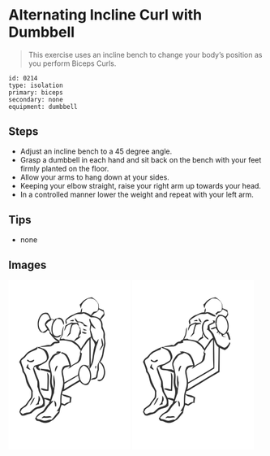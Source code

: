 # Alternating Incline Curl with Dumbbell
> This exercise uses an incline bench to change your body’s position as you perform Biceps Curls.

``` 
id: 0214 
type: isolation 
primary: biceps 
secondary: none 
equipment: dumbbell 
``` 

## Steps

 - Adjust an incline bench to a 45 degree angle.
 - Grasp a dumbbell in each hand and sit back on the bench with your feet firmly planted on the floor.
 - Allow your arms to hang down at your sides.
 - Keeping your elbow straight, raise your right arm up towards your head.
 - In a controlled manner lower the weight and repeat with your left arm.

## Tips

 - none

## Images

<svg width="240" height="250pt" viewBox="0 0 180 250" xmlns="http://www.w3.org/2000/svg">
  <g fill="#FFF">
    <path d="M0 0h180v250H0V0m112.52 29.42c-2.89 1.82-4.6 4.89-7.21 7.03.51 1.92 1.18 3.8 1.9 5.65.22-6.6 5.07-11.73 10.66-14.59 4.39-1.11 9.13.1 11.97 3.73 3.94 3.08 3.51 8.59 2.53 12.95-.83 2.74-4.04 2.03-6.17 2.75-1.86 1.21-2.94 3.21-4.12 5.02-4.15-2.62-8.72-5.64-13.87-4.11.65-2.05.81-4.19.66-6.32-1.39 1.76-1.92 3.92-2.12 6.12-3.94-.41-7.38 1.63-10.72 3.4-4.07 1-7.51 3.63-10.46 6.5-2.23 1.85-1 4.92-.85 7.35.28-.04.83-.13 1.1-.17.94-1.62-.11-3.45-.19-5.14 3.74-3.53 8.34-5.88 12.88-8.19 4-2.1 8.79-.31 12.86-2.32 3.68 1.67 7.32 3.49 10.54 5.96 2.06.06 4.12.06 6.18.27 3.88.61 6.87 3.71 8.5 7.13.85 2.85.68 5.86.84 8.8 1.53 2.06 2.7 4.4 3.15 6.94.18 2.96-.69 5.99.31 8.88 2.12 6.62-1.28 13.2-1.89 19.8-.18 4.77-2.72 8.89-4.34 13.24l-.74-1.83c.09.61.26 1.83.34 2.44-2.66 3.27-2.9 7.34-2.44 11.35-1.4 3.73-1.37 7.84-2.7 11.54-2.5 1.08-5.85.91-7.22 3.72 3.43-.39 8.31-.4 9.71-4.31.49-3.42.78-6.86 1.99-10.12.45-3.81-.6-7.72.73-11.47 7.1 5.07 8.92 15.93 4.49 23.28-1.5 2.85-5 2.47-7.69 2.86 1.18 1.03 2.54 2.49 4.28 1.77 5.8-1.8 7.87-8.89 7.61-14.36-.76-5.18-2.09-11.45-7.19-14.08 5.54-6.31 4.71-15.23 6.96-22.84 1.85-5.23-.76-10.55-.16-15.86.77-5-2.4-9.41-3.55-14.13.6-3.54-.48-6.98-2.62-9.81 2.38-1.9 4.44-4.2 5.72-6.99-.51-2.14-.83-4.32-1.15-6.49-2.35-1.17-4.76-2.21-7.28-2.98-.1-2.55.17-5.27-1.12-7.6-2.16-3.76-5.67-6.51-9.35-8.69-3.76.72-7.64 1.56-10.76 3.92m-63.25 20.8c-5.61 5.21-7.25 13.64-5.29 20.87 1.02 3.19 3.35 6.37 6.97 6.61 3.11.95 5.37-1.84 7.11-3.91.89.68 1.76 1.38 2.66 2.04 0 .67-.01 2-.02 2.67 3.9 4.6 7.4 9.73 12.85 12.68-2.21.18-4.67-.54-6.72.57-1.94 1.21-3.47 2.93-5.12 4.47-2.86-.88-5.66.23-8.46.7-2.66.48-5.36.79-7.95 1.61 5.4.55 10.79-.2 16.18-.46 2.96-.23 4.94-2.63 6.99-4.49 2.36-.02 4.73-.19 7.02-.78-.04-.82-.11-2.45-.14-3.27 5.89-1.2 11.84 0 17.51 1.64 2.38 1.2 4.48 2.89 6.73 4.32 3.27 2.02 4.5 5.89 7.25 8.43-.84 1.93-1.32 3.98-.81 6.08-1.63 3.71-1.18 8.61-4.7 11.25-2.92 1.84-6 3.42-8.79 5.46-.88-5.46-2.47-10.9-5.57-15.54-1.73-2.61-4.81-3.55-7.54-4.71-.8.47-1.6.94-2.39 1.42 8.51 1.3 11.21 10.63 13.13 17.7-3.86.42-9.67.43-10.67 5.23-2.63 5.6.77 11.54 1.08 17.27 1.57 8.61-3.68 16.37-3.79 24.86-.45 4.39.48 8.96-.99 13.22-.78 2.93-3.12 5.05-4.4 7.75l3.4-.67c-4.23 3.88-6.96 9.03-11.09 12.98-3.72-.31-7.18 1.39-10.82 1.53-3.28-.67-6.32-2.27-9.72-2.43-.6-.69-1.2-1.39-1.8-2.08 2.05-1.71 3.86-3.7 5.95-5.37 1.71-.87 3.56-1.48 5.16-2.56 3.38-2.66 4.89-6.89 7.86-9.92 2.18-2.3 4.43-4.54 6.44-7-.95.19-2.86.58-3.81.77 1.44-4.12 2.57-8.36 4.39-12.34.06-6.45 2.54-12.86.97-19.28-.49-2.51-.39-5.16-1.53-7.5-1.01 6.62-.31 13.39.33 20.02-4.46-5.56-2.76-12.63-2.77-19.08-.56-5.03-1.86-9.96-3.11-14.87-1.14-4.99 3.2-8.6 5.66-12.36 2.5-4.23 8.44-3.64 10.92-7.88-2.65-.21-5.77-1.53-7.52 1.39.94.02 2.81.05 3.75.06-4.08.72-8.11 2.58-10.31 6.26-1.83 3.24-4.57 6.42-4.41 10.35-.13 3.33 1.21 6.43 2.26 9.51-4.41-2.48-9.66-1.55-14.45-2.5.25.81.77 2.41 1.02 3.22l.1-1.26c4.66.65 9.01 2.42 13.42 3.96 1.01 5.69-.92 11.4-.02 17.1.21 3.79 2.34 7.23 1.97 11.08.25 3.79-.95 7.4-2.09 10.95-2.68-1.87-5.98-1.68-9.08-2.04-1.95-4-4.99-7.52-5.77-12.02-1.68-5.37-.27-11.33-2.94-16.43-2.48-5.26-4.05-10.87-6.27-16.23.69-.45 2.06-1.34 2.74-1.79.51 3.35 3.12 5.89 6.69 5.65-.48-1.27-.98-2.53-1.48-3.79l-1.1 1.13c.1-.85.3-2.56.41-3.42 3.99-1.88 7.93-3.93 11.55-6.46 1.46-1.97 2.94-4.11 3.38-6.56-.18-3.15-1.38-6.18-2.84-8.95-2.87-3.84-8-4.3-11.94-6.53l-3.1 1.96 1.94-2.64c-4.22 3.38-9.48 5.06-14.01 7.94-3.66 2.28-5.49 6.5-9.12 8.81-2.37 1.53-3.74 4.03-4.72 6.59 2.57 4.46 4.32 9.5 4.95 14.63 4.9 5.01 3.98 12.46 7.04 18.36 1.41 3.56 4.28 6.31 5.66 9.87.31 2.97.17 6.01-.29 8.96-1.84 3.18-4.45 5.85-6.38 8.98-2.21 3.66-6.31 5.32-9.35 8.12-.45 1.56-.92 3.11-1.45 4.65.72 1.32 1.41 2.68 2.21 3.96 1.23 2.36 4.52 1.56 6.6.95 2.93-1.55 6.31-1.8 9.28-3.19 3.18-2.39 5.68-6.25 9.97-6.67 3.45-.58 6.85-1.79 9.42-4.25.17-3.28.29-6.57-.34-9.81 2.68.73 5.27 1.74 7.85 2.78-.53 1.31-1.06 2.62-1.6 3.93-3.05 2.73-5.03 6.33-7.3 9.68-1.34 2.12-3.81 2.93-5.82 4.22-3.14 2.01-5.44 5.07-7.01 8.41.8 1.06 1.62 2.11 2.44 3.16 4.36-.3 7.8 3.16 12.16 2.92 4.86.62 9-2.55 12.88-4.97 3.05-2.96 5.61-6.39 8.43-9.57.97-4.14 1.41-8.45 3.49-12.26 1.43.49 2.85.99 4.28 1.5 2.31-1.46 4.64-2.89 7.02-4.23.76-.09 1.51-.22 2.25-.38.3-2.54.46-5.11 1.01-7.62-3.97-3.26-9.24-3.64-14.05-4.83.29-1.33.56-2.66.82-3.98 4.19-1.22 7.61-4.06 11.35-6.19 4.78-2.8 9.37-5.94 14.3-8.47 2.69 3.72 7.42 6.84 12.06 4.52l-1.01 1.67c1.71-3.09 4.36-5.72 5.1-9.29 1.06-5.23.37-10.7-1.78-15.57 3.23-4.51 5.47-9.71 6.13-15.24.43-5.15 1.85-10.14 3.06-15.15.96-4.66 3.72-8.77 4.06-13.6-1.48 1.15-2.18 2.83-2.72 4.55-1.92-2.15-4.73-3.74-5.52-6.69-1.02-3.74-2.08-7.46-3.55-11.05.04-2.42.76-4.75 1.14-7.13 1.76 2.14 3.53 4.54 6.42 5.14-2.44-4.94-7.62-8.46-8.06-14.33l-1.76.1c.43 2.48 1.33 4.84 1.93 7.29-.02 2.99-1.26 5.93-.75 8.96.51 3.16 1.11 6.32 1.55 9.49-3.24 1.84-6.25 4.3-8.08 7.6-1.94 3.58-4.7 6.6-6.76 10.1-2.2-4.41-5.87-7.75-9.93-10.43 2.95-2.93 7.59-3.99 9.59-7.83l-2.61.93c.55-1.92 1.2-3.86 3.08-4.87-.19-2.79-.51-5.56-.98-8.32-.48-.4-1.43-1.2-1.91-1.59-.3-1.77-.67-3.51-1.11-5.24l-1.17.32c1.51-4.32 6.34-.07 8.72 1.3.1 3.65 3.8 2.99 6.42 2.6-1.38-.68-2.78-1.3-4.12-2.04-1.7-1-2.41-3.13-4.2-4.03-2.06-.65-4.24-.64-6.36-.96-1.21-1.81-2.74-3.36-4.16-5-.28 3.01 1.01 6.01 4.5 6.14-.79.36-1.58.71-2.37 1.05-2.37-.18-4.78.1-7.08-.63-3.1 1.09-5.95 2.75-8.86 4.26-1.1 2.64-2.04 5.4-1.88 8.31 1.21-2.11 1.82-4.48 2.93-6.63 2.09-2.32 5.36-2.94 8.11-4.19-1.84 4.32-2.88 8.87-3.68 13.47-1.31 2.1-2.84 4.06-3.92 6.3 2-1.53 3.78-3.31 5.54-5.11.35-4.42 1.23-8.83 3.29-12.79 1.94-.61 3.96-.92 5.91-1.53.85.96 1.71 1.9 2.59 2.83.39 1.83 1.37 3.42 2.45 4.92-.4 1.59-.76 3.2-1.05 4.81-1.08 2.21-1.93 4.53-1.87 7.02-2.97.86-4.76 3.42-6.04 6.05-4.29-1.81-8.95-2.25-13.53-2.71-.29-.26-.86-.76-1.14-1.01-1.79.17-3.58.25-5.37.26.97-1.91 1.96-3.81 3.06-5.65.2-4.53 1.35-8.95 1.7-13.47-2.4 4.73-2.67 10.03-3.49 15.16-1.54 1.87-2.35 4.15-3.01 6.45-3.14-1.83-6.11-3.94-9.26-5.75 3.71 2.12 10.49 1.92 11.82-3.06-2.77 1.01-5.48 3.71-8.56 1.98-4.69-2.64-4.34-8.85-3.91-13.48.38-4.73 3.31-8.62 6.58-11.82 2.03.5 4.44.28 6.12 1.72 1.85 2.1 2.45 4.94 3.69 7.39 2.28-5.03-3.86-13.24-9.3-9.88-1.27.38-2.53.77-3.8 1.16-.2.59-.61 1.76-.81 2.34l-.83-1.85c-.25 0-.75.01-1 .01-.8-.23-2.4-.68-3.2-.91-.64-3.33-2.43-6.19-4.58-8.75-3.05-.67-6.53-.55-8.91 1.73m41.43 9.93c1.87.47 3.8.99 5.73.53 1.03-3.46-4.06-.73-5.73-.53m19.34 11.89c.55.82 1.1 1.64 1.66 2.46 1.44 0 2.88.01 4.31-.11-1.72-1.35-3.87-1.88-5.97-2.35m-1.85 4.42c1.86 2.23 4.88 3.93 7.67 2.15-1.97-1.57-4.59-1.63-6.97-2.05l-.7-.1m30.38 19.51c-1.45 2.62-2.91 5.25-4.07 8.02.35-.26 1.05-.78 1.39-1.03 1.49-2.24 3.27-4.29 4.49-6.69-.21-3.66-1.25-7.23-2.36-10.7-1.62 3.44.29 6.93.55 10.4m-67.54 30.88c-2 2.49-2.73 5.51-2.1 8.66 1.72-2.78 2.66-5.93 3.99-8.89-.47.06-1.42.17-1.89.23m58 4.56c.37-1.61.68-3.22.92-4.85-2.63.78-1.48 3.04-.92 4.85m-71.78 5.09c.83 8.38.26 16.8.12 25.21-2.96-.65-5.86-1.6-8.87-2.04-.13.33-.38.99-.51 1.31 2.72 2.7 7.45 2.45 11.14 2.66.4-7.19.48-14.38.56-21.57.18-2.17-1.23-3.93-2.44-5.57m10.15 41.64c.78 2.68 1.41 5.39 1.47 8.2.42.08 1.27.23 1.69.31.49-3.26.27-6.93-3.16-8.51m-18.41 25.83c.81-.2 2.42-.58 3.23-.77 3.86.69 7.76-.27 11.62-.6-2.46-3.17-6.56-.52-9.86-1.36-2.26-.69-3.71 1.24-4.99 2.73z"/>
    <path d="M134.04 43.37c2.23 1.03 4.41 2.18 6.51 3.46.09.79.28 2.38.37 3.18-2.31 1.93-3.74 4.62-5.34 7.11-3.55-2.85-8.14-3.53-12.45-4.51 1.49-1.29 3.01-2.54 4.52-3.8 3.03-.55 4.8-3.05 6.39-5.44zM45.78 58.85c1.36-4.38 4.89-9.62 10.14-8.64 3.41.72 4.23 4.65 5.38 7.41-3.23.96-5.96 3.38-7.32 6.44-.82 3.25 2.13 5.78 3.43 8.48-2.1 1.89-4.51 3.39-7.18 4.35-5.62-4.09-6.61-11.82-4.45-18.04z"/>
    <path d="M63.97 58.01c.72.44 2.17 1.32 2.9 1.76-3.82 6.21-4.38 14.11-1.93 20.92-3.25-2.6-3.88-6.66-5.97-9.98-1.09-1.67-2.28-3.27-3.5-4.86 1.09-1.41 2.1-2.89 3.37-4.16 1.95-.92 4.14-1.54 5.13-3.68zM121.4 91.93c-.12-2.52.14-5.02.69-7.48 1.82 3.87 5.49 7.17 5.77 11.6-3.41 9.42-2.51 19.77-6.02 29.16-.33-11.09-.22-22.19-.44-33.28zM111.81 97.9c2.87-3.16 4.47-7.3 7.85-10.02.16 12.37.09 24.75.17 37.13-.06 2.06-.11 4.12-.17 6.18-.34-.56-1.03-1.7-1.38-2.27.18-.83.36-1.65.54-2.47-.31-.27-.95-.8-1.26-1.07l.71 2.88c-2.6-3.23-7.16-3.91-10.5-1.53-3.8 3.3-4.3 8.59-5.04 13.25-6.85 3.3-13.18 7.54-19.89 11.11.01-5.17-1.92-10.05-2.35-15.15-.48-2.54 1.41-4.5 2.8-6.37 2.34-.79 4.67-1.64 7-2.49l-.15 1.99c-.8.6-1.6 1.21-2.39 1.83 4.28-.88 6.87-4.85 10.89-6.33 3.66-1.49 7.34-3.99 8.62-7.92.46-2.7.95-5.4 1.4-8.1-.5-.5-1.48-1.48-1.97-1.98 1.51-2.99 2.89-6.12 5.12-8.67zM43.23 100.35c4.14.82 8.88 2.48 10.97 6.51 1.85 3.33 3.51 7.26 2.08 11.06-1.41 2.13-4.08 2.85-6.05 4.34-3.61 2.75-8.48 2.38-12.33 4.7-.63 1.74-2.15 3.47-1.35 5.4 1.62 5.77 3.7 11.41 6.07 16.92.37 2.79.07 5.64.14 8.45 1.71 2.52 1.25 5.8 2.83 8.37 2.43 4.85 6.2 9.64 5.56 15.38-.77 4.26-5.58 4.95-9 5.94-4.44 1.24-7.13 5.23-10.75 7.73-3.47.54-7.17.49-10 2.93-1.44-.82-2.63-1.97-3.78-3.14.76-1.41 1.36-2.9 2.18-4.27 2.52-2.51 6.39-3.53 8.16-6.79 1.77-3.09 3.97-5.88 6.21-8.63 2.68-3.23.92-7.66 1.68-11.42-3.24-6.84-7.06-13.48-8.8-20.92-.62-3.17-2.37-5.9-4.13-8.54-.11-5.44-4.22-9.99-3.96-15.41 2.04-2.37 5.13-3.63 6.78-6.38 3.6-5.53 10.13-7.63 15.92-10.02l1.57-2.21M27.6 117.58c.01.45.04 1.35.05 1.8 2.24 1.34 4.77 2.51 7.44 1.75 1.43-.72 3.94-1.72 2.35-3.64-2.76 1.4-6.1 3.44-8.53.21l-1.31-.12m-1.28 11.91c1.99 1.23 3.9 2.79 6.31 3.04-1.16-1.55-2.39-3.04-3.62-4.54.15-1.37.26-2.76.3-4.14-1.63 1.49-2.45 3.54-2.99 5.64m18.24 41.06c-.04 3.72-.04 7.51-1.65 10.96-1.07 1.09-2.1 2.23-3.1 3.39 1.8-.42 3.57-.94 5.32-1.51-.03-.81-.09-2.43-.11-3.24 2.69-2.8 1.87-6.86-.46-9.6m-8.3 5.49c-1.61 3.01-3.41 5.94-4.5 9.19 3.51-3.03 5.36-7.46 7.4-11.51-1.05.63-2.43 1.04-2.9 2.32z"/>
    <path d="M105.57 144.9c-2.05-6.62-.86-15.16 5.72-18.8 8.6 2.99 10.99 13.72 8.5 21.61-.87 3-3.48 6.14-6.94 5.58-3.88-1-6.28-4.72-7.28-8.39zM82.85 153.1c6.76-4.08 13.84-7.63 20.39-12.04.14 2.28.77 4.48 1.62 6.59-7.65 4.4-15.2 8.97-22.69 13.63.28-2.72.49-5.45.68-8.18zM78.3 181.59c-.03-4.23.21-8.47.51-12.69 3.18 3.31 7.91 3.68 12.06 4.92-.16 2.11-.4 4.22-.67 6.32-2.9-.25-5.14 1.71-7.43 3.15-1.49-.56-2.98-1.13-4.47-1.7z"/>
  </g>
  <g fill="#333">
    <path d="M112.52 29.42c3.12-2.36 7-3.2 10.76-3.92 3.68 2.18 7.19 4.93 9.35 8.69 1.29 2.33 1.02 5.05 1.12 7.6 2.52.77 4.93 1.81 7.28 2.98.32 2.17.64 4.35 1.15 6.49-1.28 2.79-3.34 5.09-5.72 6.99 2.14 2.83 3.22 6.27 2.62 9.81 1.15 4.72 4.32 9.13 3.55 14.13-.6 5.31 2.01 10.63.16 15.86-2.25 7.61-1.42 16.53-6.96 22.84 5.1 2.63 6.43 8.9 7.19 14.08.26 5.47-1.81 12.56-7.61 14.36-1.74.72-3.1-.74-4.28-1.77 2.69-.39 6.19-.01 7.69-2.86 4.43-7.35 2.61-18.21-4.49-23.28-1.33 3.75-.28 7.66-.73 11.47-1.21 3.26-1.5 6.7-1.99 10.12-1.4 3.91-6.28 3.92-9.71 4.31 1.37-2.81 4.72-2.64 7.22-3.72 1.33-3.7 1.3-7.81 2.7-11.54-.46-4.01-.22-8.08 2.44-11.35-.08-.61-.25-1.83-.34-2.44l.74 1.83c1.62-4.35 4.16-8.47 4.34-13.24.61-6.6 4.01-13.18 1.89-19.8-1-2.89-.13-5.92-.31-8.88-.45-2.54-1.62-4.88-3.15-6.94-.16-2.94.01-5.95-.84-8.8-1.63-3.42-4.62-6.52-8.5-7.13-2.06-.21-4.12-.21-6.18-.27-3.22-2.47-6.86-4.29-10.54-5.96-4.07 2.01-8.86.22-12.86 2.32-4.54 2.31-9.14 4.66-12.88 8.19.08 1.69 1.13 3.52.19 5.14-.27.04-.82.13-1.1.17-.15-2.43-1.38-5.5.85-7.35 2.95-2.87 6.39-5.5 10.46-6.5 3.34-1.77 6.78-3.81 10.72-3.4.2-2.2.73-4.36 2.12-6.12.15 2.13-.01 4.27-.66 6.32 5.15-1.53 9.72 1.49 13.87 4.11 1.18-1.81 2.26-3.81 4.12-5.02 2.13-.72 5.34-.01 6.17-2.75.98-4.36 1.41-9.87-2.53-12.95-2.84-3.63-7.58-4.84-11.97-3.73-5.59 2.86-10.44 7.99-10.66 14.59-.72-1.85-1.39-3.73-1.9-5.65 2.61-2.14 4.32-5.21 7.21-7.03m21.52 13.95c-1.59 2.39-3.36 4.89-6.39 5.44-1.51 1.26-3.03 2.51-4.52 3.8 4.31.98 8.9 1.66 12.45 4.51 1.6-2.49 3.03-5.18 5.34-7.11-.09-.8-.28-2.39-.37-3.18-2.1-1.28-4.28-2.43-6.51-3.46z"/>
    <path d="M49.27 50.22c2.38-2.28 5.86-2.4 8.91-1.73 2.15 2.56 3.94 5.42 4.58 8.75.8.23 2.4.68 3.2.91.25 0 .75-.01 1-.01l.83 1.85c.2-.58.61-1.75.81-2.34 1.27-.39 2.53-.78 3.8-1.16 5.44-3.36 11.58 4.85 9.3 9.88-1.24-2.45-1.84-5.29-3.69-7.39-1.68-1.44-4.09-1.22-6.12-1.72-3.27 3.2-6.2 7.09-6.58 11.82-.43 4.63-.78 10.84 3.91 13.48 3.08 1.73 5.79-.97 8.56-1.98-1.33 4.98-8.11 5.18-11.82 3.06 3.15 1.81 6.12 3.92 9.26 5.75.66-2.3 1.47-4.58 3.01-6.45.82-5.13 1.09-10.43 3.49-15.16-.35 4.52-1.5 8.94-1.7 13.47-1.1 1.84-2.09 3.74-3.06 5.65 1.79-.01 3.58-.09 5.37-.26.28.25.85.75 1.14 1.01 4.58.46 9.24.9 13.53 2.71 1.28-2.63 3.07-5.19 6.04-6.05-.06-2.49.79-4.81 1.87-7.02.29-1.61.65-3.22 1.05-4.81-1.08-1.5-2.06-3.09-2.45-4.92-.88-.93-1.74-1.87-2.59-2.83-1.95.61-3.97.92-5.91 1.53-2.06 3.96-2.94 8.37-3.29 12.79-1.76 1.8-3.54 3.58-5.54 5.11 1.08-2.24 2.61-4.2 3.92-6.3.8-4.6 1.84-9.15 3.68-13.47-2.75 1.25-6.02 1.87-8.11 4.19-1.11 2.15-1.72 4.52-2.93 6.63-.16-2.91.78-5.67 1.88-8.31 2.91-1.51 5.76-3.17 8.86-4.26 2.3.73 4.71.45 7.08.63.79-.34 1.58-.69 2.37-1.05-3.49-.13-4.78-3.13-4.5-6.14 1.42 1.64 2.95 3.19 4.16 5 2.12.32 4.3.31 6.36.96 1.79.9 2.5 3.03 4.2 4.03 1.34.74 2.74 1.36 4.12 2.04-2.62.39-6.32 1.05-6.42-2.6-2.38-1.37-7.21-5.62-8.72-1.3l1.17-.32c.44 1.73.81 3.47 1.11 5.24.48.39 1.43 1.19 1.91 1.59.47 2.76.79 5.53.98 8.32-1.88 1.01-2.53 2.95-3.08 4.87l2.61-.93c-2 3.84-6.64 4.9-9.59 7.83 4.06 2.68 7.73 6.02 9.93 10.43 2.06-3.5 4.82-6.52 6.76-10.1 1.83-3.3 4.84-5.76 8.08-7.6-.44-3.17-1.04-6.33-1.55-9.49-.51-3.03.73-5.97.75-8.96-.6-2.45-1.5-4.81-1.93-7.29l1.76-.1c.44 5.87 5.62 9.39 8.06 14.33-2.89-.6-4.66-3-6.42-5.14-.38 2.38-1.1 4.71-1.14 7.13 1.47 3.59 2.53 7.31 3.55 11.05.79 2.95 3.6 4.54 5.52 6.69.54-1.72 1.24-3.4 2.72-4.55-.34 4.83-3.1 8.94-4.06 13.6-1.21 5.01-2.63 10-3.06 15.15-.66 5.53-2.9 10.73-6.13 15.24 2.15 4.87 2.84 10.34 1.78 15.57-.74 3.57-3.39 6.2-5.1 9.29l1.01-1.67c-4.64 2.32-9.37-.8-12.06-4.52-4.93 2.53-9.52 5.67-14.3 8.47-3.74 2.13-7.16 4.97-11.35 6.19-.26 1.32-.53 2.65-.82 3.98 4.81 1.19 10.08 1.57 14.05 4.83-.55 2.51-.71 5.08-1.01 7.62-.74.16-1.49.29-2.25.38-2.38 1.34-4.71 2.77-7.02 4.23-1.43-.51-2.85-1.01-4.28-1.5-2.08 3.81-2.52 8.12-3.49 12.26-2.82 3.18-5.38 6.61-8.43 9.57-3.88 2.42-8.02 5.59-12.88 4.97-4.36.24-7.8-3.22-12.16-2.92-.82-1.05-1.64-2.1-2.44-3.16 1.57-3.34 3.87-6.4 7.01-8.41 2.01-1.29 4.48-2.1 5.82-4.22 2.27-3.35 4.25-6.95 7.3-9.68.54-1.31 1.07-2.62 1.6-3.93-2.58-1.04-5.17-2.05-7.85-2.78.63 3.24.51 6.53.34 9.81-2.57 2.46-5.97 3.67-9.42 4.25-4.29.42-6.79 4.28-9.97 6.67-2.97 1.39-6.35 1.64-9.28 3.19-2.08.61-5.37 1.41-6.6-.95-.8-1.28-1.49-2.64-2.21-3.96.53-1.54 1-3.09 1.45-4.65 3.04-2.8 7.14-4.46 9.35-8.12 1.93-3.13 4.54-5.8 6.38-8.98.46-2.95.6-5.99.29-8.96-1.38-3.56-4.25-6.31-5.66-9.87-3.06-5.9-2.14-13.35-7.04-18.36-.63-5.13-2.38-10.17-4.95-14.63.98-2.56 2.35-5.06 4.72-6.59 3.63-2.31 5.46-6.53 9.12-8.81 4.53-2.88 9.79-4.56 14.01-7.94l-1.94 2.64 3.1-1.96c3.94 2.23 9.07 2.69 11.94 6.53 1.46 2.77 2.66 5.8 2.84 8.95-.44 2.45-1.92 4.59-3.38 6.56-3.62 2.53-7.56 4.58-11.55 6.46-.11.86-.31 2.57-.41 3.42l1.1-1.13c.5 1.26 1 2.52 1.48 3.79-3.57.24-6.18-2.3-6.69-5.65-.68.45-2.05 1.34-2.74 1.79 2.22 5.36 3.79 10.97 6.27 16.23 2.67 5.1 1.26 11.06 2.94 16.43.78 4.5 3.82 8.02 5.77 12.02 3.1.36 6.4.17 9.08 2.04 1.14-3.55 2.34-7.16 2.09-10.95.37-3.85-1.76-7.29-1.97-11.08-.9-5.7 1.03-11.41.02-17.1-4.41-1.54-8.76-3.31-13.42-3.96l-.1 1.26c-.25-.81-.77-2.41-1.02-3.22 4.79.95 10.04.02 14.45 2.5-1.05-3.08-2.39-6.18-2.26-9.51-.16-3.93 2.58-7.11 4.41-10.35 2.2-3.68 6.23-5.54 10.31-6.26-.94-.01-2.81-.04-3.75-.06 1.75-2.92 4.87-1.6 7.52-1.39-2.48 4.24-8.42 3.65-10.92 7.88-2.46 3.76-6.8 7.37-5.66 12.36 1.25 4.91 2.55 9.84 3.11 14.87.01 6.45-1.69 13.52 2.77 19.08-.64-6.63-1.34-13.4-.33-20.02 1.14 2.34 1.04 4.99 1.53 7.5 1.57 6.42-.91 12.83-.97 19.28-1.82 3.98-2.95 8.22-4.39 12.34.95-.19 2.86-.58 3.81-.77-2.01 2.46-4.26 4.7-6.44 7-2.97 3.03-4.48 7.26-7.86 9.92-1.6 1.08-3.45 1.69-5.16 2.56-2.09 1.67-3.9 3.66-5.95 5.37.6.69 1.2 1.39 1.8 2.08 3.4.16 6.44 1.76 9.72 2.43 3.64-.14 7.1-1.84 10.82-1.53 4.13-3.95 6.86-9.1 11.09-12.98l-3.4.67c1.28-2.7 3.62-4.82 4.4-7.75 1.47-4.26.54-8.83.99-13.22.11-8.49 5.36-16.25 3.79-24.86-.31-5.73-3.71-11.67-1.08-17.27 1-4.8 6.81-4.81 10.67-5.23-1.92-7.07-4.62-16.4-13.13-17.7.79-.48 1.59-.95 2.39-1.42 2.73 1.16 5.81 2.1 7.54 4.71 3.1 4.64 4.69 10.08 5.57 15.54 2.79-2.04 5.87-3.62 8.79-5.46 3.52-2.64 3.07-7.54 4.7-11.25-.51-2.1-.03-4.15.81-6.08-2.75-2.54-3.98-6.41-7.25-8.43-2.25-1.43-4.35-3.12-6.73-4.32-5.67-1.64-11.62-2.84-17.51-1.64.03.82.1 2.45.14 3.27-2.29.59-4.66.76-7.02.78-2.05 1.86-4.03 4.26-6.99 4.49-5.39.26-10.78 1.01-16.18.46 2.59-.82 5.29-1.13 7.95-1.61 2.8-.47 5.6-1.58 8.46-.7 1.65-1.54 3.18-3.26 5.12-4.47 2.05-1.11 4.51-.39 6.72-.57C68.1 88.23 64.6 83.1 60.7 78.5c.01-.67.02-2 .02-2.67-.9-.66-1.77-1.36-2.66-2.04-1.74 2.07-4 4.86-7.11 3.91-3.62-.24-5.95-3.42-6.97-6.61-1.96-7.23-.32-15.66 5.29-20.87m-3.49 8.63c-2.16 6.22-1.17 13.95 4.45 18.04 2.67-.96 5.08-2.46 7.18-4.35-1.3-2.7-4.25-5.23-3.43-8.48 1.36-3.06 4.09-5.48 7.32-6.44-1.15-2.76-1.97-6.69-5.38-7.41-5.25-.98-8.78 4.26-10.14 8.64m18.19-.84c-.99 2.14-3.18 2.76-5.13 3.68-1.27 1.27-2.28 2.75-3.37 4.16 1.22 1.59 2.41 3.19 3.5 4.86 2.09 3.32 2.72 7.38 5.97 9.98-2.45-6.81-1.89-14.71 1.93-20.92-.73-.44-2.18-1.32-2.9-1.76m57.43 33.92c.22 11.09.11 22.19.44 33.28 3.51-9.39 2.61-19.74 6.02-29.16-.28-4.43-3.95-7.73-5.77-11.6-.55 2.46-.81 4.96-.69 7.48m-9.59 5.97c-2.23 2.55-3.61 5.68-5.12 8.67.49.5 1.47 1.48 1.97 1.98-.45 2.7-.94 5.4-1.4 8.1-1.28 3.93-4.96 6.43-8.62 7.92-4.02 1.48-6.61 5.45-10.89 6.33.79-.62 1.59-1.23 2.39-1.83l.15-1.99c-2.33.85-4.66 1.7-7 2.49-1.39 1.87-3.28 3.83-2.8 6.37.43 5.1 2.36 9.98 2.35 15.15 6.71-3.57 13.04-7.81 19.89-11.11.74-4.66 1.24-9.95 5.04-13.25 3.34-2.38 7.9-1.7 10.5 1.53l-.71-2.88c.31.27.95.8 1.26 1.07-.18.82-.36 1.64-.54 2.47.35.57 1.04 1.71 1.38 2.27.06-2.06.11-4.12.17-6.18-.08-12.38-.01-24.76-.17-37.13-3.38 2.72-4.98 6.86-7.85 10.02m-68.58 2.45l-1.57 2.21c-5.79 2.39-12.32 4.49-15.92 10.02-1.65 2.75-4.74 4.01-6.78 6.38-.26 5.42 3.85 9.97 3.96 15.41 1.76 2.64 3.51 5.37 4.13 8.54 1.74 7.44 5.56 14.08 8.8 20.92-.76 3.76 1 8.19-1.68 11.42-2.24 2.75-4.44 5.54-6.21 8.63-1.77 3.26-5.64 4.28-8.16 6.79-.82 1.37-1.42 2.86-2.18 4.27 1.15 1.17 2.34 2.32 3.78 3.14 2.83-2.44 6.53-2.39 10-2.93 3.62-2.5 6.31-6.49 10.75-7.73 3.42-.99 8.23-1.68 9-5.94.64-5.74-3.13-10.53-5.56-15.38-1.58-2.57-1.12-5.85-2.83-8.37-.07-2.81.23-5.66-.14-8.45-2.37-5.51-4.45-11.15-6.07-16.92-.8-1.93.72-3.66 1.35-5.4 3.85-2.32 8.72-1.95 12.33-4.7 1.97-1.49 4.64-2.21 6.05-4.34 1.43-3.8-.23-7.73-2.08-11.06-2.09-4.03-6.83-5.69-10.97-6.51m62.34 44.55c1 3.67 3.4 7.39 7.28 8.39 3.46.56 6.07-2.58 6.94-5.58 2.49-7.89.1-18.62-8.5-21.61-6.58 3.64-7.77 12.18-5.72 18.8m-22.72 8.2c-.19 2.73-.4 5.46-.68 8.18 7.49-4.66 15.04-9.23 22.69-13.63-.85-2.11-1.48-4.31-1.62-6.59-6.55 4.41-13.63 7.96-20.39 12.04m-4.55 28.49c1.49.57 2.98 1.14 4.47 1.7 2.29-1.44 4.53-3.4 7.43-3.15.27-2.1.51-4.21.67-6.32-4.15-1.24-8.88-1.61-12.06-4.92-.3 4.22-.54 8.46-.51 12.69z"/>
    <path d="M90.7 60.15c1.67-.2 6.76-2.93 5.73.53-1.93.46-3.86-.06-5.73-.53zM110.04 72.04c2.1.47 4.25 1 5.97 2.35-1.43.12-2.87.11-4.31.11-.56-.82-1.11-1.64-1.66-2.46zM108.19 76.46l.7.1c2.38.42 5 .48 6.97 2.05-2.79 1.78-5.81.08-7.67-2.15zM138.57 95.97c-.26-3.47-2.17-6.96-.55-10.4 1.11 3.47 2.15 7.04 2.36 10.7-1.22 2.4-3 4.45-4.49 6.69-.34.25-1.04.77-1.39 1.03 1.16-2.77 2.62-5.4 4.07-8.02zM27.6 117.58l1.31.12c2.43 3.23 5.77 1.19 8.53-.21 1.59 1.92-.92 2.92-2.35 3.64-2.67.76-5.2-.41-7.44-1.75-.01-.45-.04-1.35-.05-1.8zM26.32 129.49c.54-2.1 1.36-4.15 2.99-5.64-.04 1.38-.15 2.77-.3 4.14 1.23 1.5 2.46 2.99 3.62 4.54-2.41-.25-4.32-1.81-6.31-3.04zM71.03 126.85c.47-.06 1.42-.17 1.89-.23-1.33 2.96-2.27 6.11-3.99 8.89-.63-3.15.1-6.17 2.1-8.66zM129.03 131.41c-.56-1.81-1.71-4.07.92-4.85a61.82 61.82 0 0 1-.92 4.85zM57.25 136.5c1.21 1.64 2.62 3.4 2.44 5.57-.08 7.19-.16 14.38-.56 21.57-3.69-.21-8.42.04-11.14-2.66.13-.32.38-.98.51-1.31 3.01.44 5.91 1.39 8.87 2.04.14-8.41.71-16.83-.12-25.21zM44.56 170.55c2.33 2.74 3.15 6.8.46 9.6.02.81.08 2.43.11 3.24-1.75.57-3.52 1.09-5.32 1.51 1-1.16 2.03-2.3 3.1-3.39 1.61-3.45 1.61-7.24 1.65-10.96zM36.26 176.04c.47-1.28 1.85-1.69 2.9-2.32-2.04 4.05-3.89 8.48-7.4 11.51 1.09-3.25 2.89-6.18 4.5-9.19zM67.4 178.14c3.43 1.58 3.65 5.25 3.16 8.51-.42-.08-1.27-.23-1.69-.31-.06-2.81-.69-5.52-1.47-8.2zM48.99 203.97c1.28-1.49 2.73-3.42 4.99-2.73 3.3.84 7.4-1.81 9.86 1.36-3.86.33-7.76 1.29-11.62.6-.81.19-2.42.57-3.23.77z"/>
  </g>
</svg>

<svg width="240" height="250pt" viewBox="0 0 180 250" xmlns="http://www.w3.org/2000/svg">
  <g fill="#FFF">
    <path d="M0 0h180v250H0V0m112.47 29.45c-2.9 1.69-4.32 4.94-7.11 6.75.34 2.03 1.06 3.96 1.96 5.81.02-6.64 5.11-11.71 10.65-14.54 4.05-.86 8.55-.13 11.33 3.16 4.33 3.07 4.31 8.96 3.06 13.58-.73 2.52-3.56 2.37-5.64 2.31a60.852 60.852 0 0 0-3.69 3.49c.68.46 1.37.92 2.06 1.37.75-.91 1.5-1.82 2.27-2.73 3.24-.2 5.07-2.77 6.63-5.29 2.27 1.14 4.92 1.94 6.59 3.97 1.15 2.68-.42 5.16-2.57 6.68-3-2-6.54-3.71-10.18-2.47-.61.82-1.21 1.65-1.81 2.48-2.25 2.78-2.92 6.34-2.92 9.83l1.95-.06c.1-3.14.13-6.72 2.53-9.11 1.43-1.79 4.06-1.92 6.07-1.21 5.08 2.36 7.06 8.31 7.57 13.5.55 4.92-1.46 9.9-5.43 12.9-7.04-1.71-10.62-8.94-10.86-15.69l-1.69-.07c.23 1.23.68 3.68.91 4.91-2.88.85-5.79 1.69-8.43 3.16 2.48 1.38 5.72.14 7.56-1.72 1.38 1.73 2.54 3.62 3.66 5.54-1.21.47-1.69 1.34-1.42 2.6.64-.5 1.91-1.5 2.55-1.99.29 1.69.43 3.44 1.22 5.01-.12-.89-.36-2.66-.47-3.55 1.44 1.32 4.14 2.17 3.85 4.57 1.98 1.36 4.5 1.33 6.79 1.73-1.74-.97-4.76-.78-5.29-3.06 1.8-.73 3.66-1.41 5.11-2.75 2.61 2.6 2.87 6.4 4.11 9.68.53-.01 1.59-.05 2.12-.07-.74-3.67-1.78-7.29-3.33-10.7l.88-.76c-.75.25-2.25.77-3 1.03 4.42-6.44 3.18-15.46-1.01-21.71 1.17-1.54 2.23-3.16 3.14-4.87-.53-2.08-.85-4.21-1.13-6.34-2.33-1.22-4.75-2.28-7.3-2.95-.1-2.56.15-5.28-1.09-7.63-2.03-3.85-5.71-6.46-9.32-8.72-3.82.63-7.71 1.58-10.88 3.93m-5.59 18.17c-3.98-.39-7.47 1.6-10.81 3.46-4.52 1.1-8.48 4.11-11.42 7.64-1.83 2.15-.21 4.9.31 7.21 2.32-1.57.88-4.11.61-6.26 3.72-3.61 8.38-5.93 12.94-8.28 3.97-2.14 8.78-.22 12.8-2.34 4.12 1.64 7.95 4.91 12.53 4.74-.47-2-2.86-2.42-4.35-3.45-3.46-2.04-7.51-4.07-11.53-2.08 1-2.09 1.18-4.34.75-6.58-1.34 1.71-1.75 3.81-1.83 5.94m-4.4 14.9c-.1-2.76-2.33-4.44-3.95-6.38-.48 3.03 1.03 5.41 3.95 6.38m3.72-1.29c-3.49 4.44-3.68 10.64-2.03 15.87 1.1 2.36-1.78 4.2-.57 6.64-2.93 1.37-5.45 3.56-6.48 6.72-4.27-1.93-8.97-2.33-13.57-2.8-.32-.25-.97-.74-1.3-.99-1.76.12-3.54.18-5.31.22 3.85-4.89 3.64-11.21 4.38-17.07-2.57 3.16-1.58 7.41-2.95 10.99-.85 2.26-2.03 4.38-2.84 6.66-.28.18-.84.55-1.12.73-1.58.17-2.33 1.59-3.27 2.64-4.18-.45-6.84 2.96-9.58 5.47-1.48-.36-3.03-.72-4.51-.19-3.78 1.04-7.76 1.17-11.49 2.42 5.3.53 10.57-.25 15.85-.46 3.01-.19 5.01-2.64 7.07-4.53 2.38.03 4.78-.11 7.05-.89l-.16-3.19c6.05-1.1 12.22.02 18 1.9 2.82 1.91 5.84 3.57 8.36 5.89 1.88 2.15 3.02 4.89 5.27 6.74-.48 1-.97 2-1.46 2.99.23.96.47 1.91.71 2.87-2.06 3.68-1.24 8.8-4.99 11.46-2.91 1.79-5.98 3.35-8.7 5.43-.91-5.47-2.48-10.93-5.6-15.58-2.38-3.48-6.8-4.23-10.56-5.37-1.97-.62-4.05-.36-6.01.15.61.33 1.82.98 2.43 1.31-3.68 1.21-7.27 3.18-9.27 6.64-1.79 3.17-4.43 6.29-4.21 10.15-.1 3.4 1.32 6.57 2.36 9.73-1.49-.71-2.87-1.96-4.61-1.95-4.19-.17-8.37-.61-12.49-1.37-.02-.88-.05-2.65-.07-3.54 4.26-1.47 8.11-3.9 11.83-6.39 1.42-1.97 2.91-4.1 3.31-6.54-.18-3.14-1.39-6.17-2.85-8.93-2.82-3.83-7.93-4.18-11.77-6.49-4.98 1.32-9.34 4.1-13.9 6.38-3.78 1.78-5.84 5.54-8.75 8.3-2.75 1.92-5.44 4.25-6.37 7.62 2.02 4.83 4.36 9.68 4.8 14.97 4.93 4.99 3.98 12.46 7.05 18.35 1.4 3.57 4.29 6.3 5.67 9.87.3 2.97.17 6-.28 8.95-1.85 3.21-4.51 5.89-6.44 9.06-2.19 3.68-6.36 5.24-9.34 8.14-.43 1.51-.9 3.03-1.43 4.52.98 1.7 1.7 3.59 3.05 5.05 4.16 1.83 7.92-1.66 11.95-2.21 2.99-.25 4.91-2.65 6.96-4.54 4.16-4.57 11.57-2.68 15.58-7.6.11-3.22.24-6.45-.42-9.63 2.5.67 5.02 1.39 7.35 2.53.7 1.3-.75 2.81-1 4.16-4.88 3.67-6.04 10.86-12.01 13.21-3.72 1.93-6.47 5.34-8.17 9.11.82 1.07 1.65 2.15 2.49 3.22 4.35-.42 7.76 3.13 12.12 2.83 4.84.62 8.96-2.55 12.84-4.95 3.04-2.96 5.58-6.41 8.44-9.54.97-4.15 1.38-8.48 3.48-12.29 1.44.48 2.87.98 4.3 1.48 2.38-1.51 4.8-2.95 7.19-4.44.54.06 1.61.17 2.14.23.09-2.66.32-5.31.98-7.89-3.88-3.45-9.27-3.77-14.1-4.91.21-1.01.63-3.04.83-4.05 4.45-1.21 7.97-4.36 11.94-6.53 12.47-7.36 24.61-15.32 37.32-22.25.08-11.95.14-23.9.31-35.85 2.38 1.41 4.85 2.67 7.48 3.57 3.66-1.73 6.08-4.91 7.45-8.65 1.28-1.06.2-2.22-.24-3.26-.89 2.75-2.8 4.96-4.78 6.99-1.35 1.47-3.84 1.88-5.44.54-3.05-1.98-7.14-3.01-8.73-6.63-1.81-4.24-3.29-8.62-5.1-12.86-1.48-2.51-3.52-4.61-5.5-6.72-.09-1.92-.21-3.83-.46-5.73 2.79-1.26 5.41-2.85 8.16-4.2-.04-.75-.1-2.26-.13-3.01-1.05-.13-2.1-.25-3.15-.37.42.86.84 1.73 1.26 2.6-2.44 1.34-5.16 2.21-7.41 3.86-1.71 1.48-1.22 3.92-1.51 5.91-2.07.46-.51 1.55.75 1.88 3.58 2.94 5.93 7.02 7.39 11.36-2.28 1.64-4.5 3.51-5.78 6.07-1.91 3.57-4.7 6.55-6.72 10.05-2.16-4.38-5.79-7.74-9.83-10.37 2.43-2.2 5.17-3.99 8.02-5.57-.99-1.86-1.22-3.85-.69-5.95 1.88 3.62 4.34 7.17 8.32 8.67-.09-1.1-.53-1.98-1.34-2.65-6.45-4.75-8.31-14.5-5-21.6 1.15-2.98 4.56-2.92 7.15-3.68-1.93-3-5.9-1.14-7.6 1.11m-15.3-.9c1.92.37 3.91.76 5.84.22-.19-3.38-3.84-.72-5.84-.22m-6.27 6.48c-1.07 2.63-2.04 5.36-1.84 8.25 1.25-2.02 1.81-4.34 2.82-6.46 2.13-2.3 5.37-2.97 8.13-4.2-1.76 4.33-2.86 8.85-3.62 13.45-1.29 2.06-2.82 3.99-3.88 6.2 2.05-1.44 3.81-3.25 5.5-5.09.3-4.39 1.25-8.74 3.25-12.68 1.97-.63 4.02-.95 5.99-1.59.2.31.59.93.79 1.23-.07-.69-.21-2.06-.29-2.75-2.6-.2-5.34.55-7.81-.57-3.15 1.09-6.08 2.7-9.04 4.21z"/>
    <path d="M121.33 87.91c1.08 4.27 2.82 8.59 6.51 11.28.01 11.6-.27 23.21-.46 34.82-15.29 9.22-30.67 18.31-45.87 27.68 1.06-2.75 1.16-5.71 1.36-8.61 12.88-7.54 25.99-14.74 38.72-22.53.29-14.2-.13-28.43-.26-42.64z"/>
    <path d="M111.81 97.88c2.92-3.15 4.46-7.34 7.85-10.1.29 13.83-.25 27.68.64 41.5-12.28 7.61-24.93 14.63-37.47 21.8.12-5.48-2.26-10.61-2.37-16.05-.1-2.24 1.7-3.83 2.88-5.51 2.46-.82 4.9-1.69 7.37-2.44-.8 1.33-1.63 2.65-2.47 3.96 3.87-1.5 6.51-4.97 10.38-6.47 3.55-1.4 6.89-3.76 8.49-7.33.62-2.91 1.01-5.87 1.57-8.79-.51-.44-1.53-1.31-2.04-1.75 1.52-3.05 2.9-6.24 5.17-8.82zM42.89 99.54c3.77 1.91 8.56 2.77 10.92 6.64 2.13 3.68 4.41 8.5 1.95 12.52-2.53 1.88-5.32 3.41-8.01 5.04-3.27 1.06-6.76 1.49-9.81 3.22-.65 1.71-2.2 3.43-1.4 5.36 1.64 5.78 3.7 11.45 6.09 16.96.38 2.84.04 5.75.08 8.62 1.86 2.1 1.24 5.15 2.53 7.52 2.47 5.11 6.56 10.03 5.92 16.05-.78 4.28-5.6 4.98-9.04 5.96-4.41 1.26-7.12 5.19-10.69 7.74-3.28.57-6.83.31-9.56 2.61-.56-.08-1.66-.23-2.22-.3-.61-.93-1.24-1.86-1.86-2.78.67-1.33 1.21-2.74 1.97-4.03 2.53-2.51 6.45-3.5 8.21-6.81 1.75-3.1 3.96-5.87 6.21-8.62 2.67-3.19.88-7.59 1.69-11.32-3.19-6.9-7.1-13.53-8.83-21.01-.59-3.2-2.39-5.92-4.16-8.58-.17-5.09-3.41-9.33-4.1-14.31.74-3.29 4.94-3.95 6.48-6.82 3.72-5.98 10.61-8.44 16.9-10.72.18-.74.55-2.21.73-2.94m-15.15 17.67c-.04.52-.11 1.56-.14 2.09 3 2.31 7.8 3.09 10.41-.21-.17-3.14-2.69-.25-4.2.11-2.24 1.32-4.14-1.13-6.07-1.99m-1.37 12.28c1.74 1.09 3.38 2.36 5.26 3.2.66-2.01-1.69-3.17-2.58-4.68.11-1.4.17-2.81.14-4.22-1.51 1.58-2.3 3.61-2.82 5.7m16.48 52.08a51.691 51.691 0 0 0-2.98 3.29c1.8-.41 3.57-.93 5.31-1.53-.04-.8-.14-2.39-.19-3.19 2.73-2.77 1.85-6.78-.31-9.6-.25 3.74-.1 7.58-1.83 11.03m-6.61-5.51c-1.53 2.97-3.38 5.82-4.38 9.03 3.46-2.9 5.14-7.3 7.28-11.16-1.13.48-2.5.79-2.9 2.13z"/>
    <path d="M66.98 113.66c2.29-3.5 6.69-4.08 10.12-5.96 8.35 1.73 11.23 10.71 13.09 17.93-3.9.29-9.73.43-10.71 5.25-2.28 4.49 0 9.39.62 14 1.41 6.07.58 12.42-1.53 18.23-2.27 6.42-1.73 13.3-2.07 19.98-.22 4.19-3.18 7.29-5.04 10.82l3.34-.69c-4.32 3.9-6.93 9.28-11.31 13.08-2.6-.15-5.16.38-7.65 1.09-4.4 1.41-8.31-2.2-12.72-2.06-.44-.54-1.32-1.61-1.77-2.15 2.87-2.11 4.93-5.38 8.46-6.45 3.5-1.19 5.59-4.4 7.48-7.35 2.52-4.16 6.49-7.14 9.45-10.95-.94.19-2.84.56-3.78.75 1.44-4.11 2.55-8.34 4.38-12.3.08-5.43 1.76-10.76 1.53-16.16-1.17-3.35-.2-7.36-2.24-10.34-.58 6.5-.36 13.08.67 19.53-6.07-6.69-1.32-15.71-3.67-23.42-.5-3.55-1.58-6.96-2.4-10.43-1.1-5.02 3.28-8.61 5.75-12.4m4.07 13.21c-1.81 2.27-2.64 4.96-2.36 7.86.35-.11 1.05-.33 1.4-.45.71-2.65 1.71-5.2 2.77-7.73-.46.08-1.36.24-1.81.32m-3.58 51.35c.74 2.63 1.33 5.31 1.37 8.06.42.1 1.27.29 1.69.38.49-3.21.37-6.9-3.06-8.44m-18.28 25.72c.77-.19 2.31-.58 3.08-.77 3.74.77 7.52-.32 11.27-.42-1.94-3.62-6.4-.49-9.58-1.5-2.23-.68-3.66 1.07-4.77 2.69z"/>
    <path d="M37.48 129.21c.71-.44 2.13-1.3 2.84-1.74.44 1.95 1.12 4.11 3.15 4.94 3.06.88 6.32.64 9.4 1.43 2.99.78 5.81 2.06 8.76 2.96 1.19 5.37-.76 10.77-.05 16.18.02 4.14 2.41 7.87 2.06 12.05.24 3.81-.92 7.44-2.11 11-2.64-2.02-6.03-1.66-9.13-2.13-1.4-3.12-3.63-5.81-4.86-9.01-.96-4.24-2.14-8.5-2.07-12.89.01-3.45-1.81-6.48-3.05-9.59-1.86-4.32-3.1-8.88-4.94-13.2m19.86 7.44c.65 8.34.21 16.7.04 25.06-3.52-.28-7.3-3.17-10.6-.88 3.8 2.02 8.04 3.02 12.35 2.8.18-5.21.55-10.42.44-15.64.07-3.84.94-8.41-2.23-11.34zM78.32 181.63c-.04-4.26.06-8.53.63-12.75 2.97 3.49 7.82 3.61 11.88 4.9-.14 2.22-.37 4.42-.52 6.64-2.93-.95-5.18 1.56-7.5 2.87-1.5-.55-2.99-1.1-4.49-1.66z"/>
  </g>
  <g fill="#333">
    <path d="M112.47 29.45c3.17-2.35 7.06-3.3 10.88-3.93 3.61 2.26 7.29 4.87 9.32 8.72 1.24 2.35.99 5.07 1.09 7.63 2.55.67 4.97 1.73 7.3 2.95.28 2.13.6 4.26 1.13 6.34-.91 1.71-1.97 3.33-3.14 4.87 4.19 6.25 5.43 15.27 1.01 21.71.75-.26 2.25-.78 3-1.03l-.88.76c1.55 3.41 2.59 7.03 3.33 10.7-.53.02-1.59.06-2.12.07-1.24-3.28-1.5-7.08-4.11-9.68-1.45 1.34-3.31 2.02-5.11 2.75.53 2.28 3.55 2.09 5.29 3.06-2.29-.4-4.81-.37-6.79-1.73.29-2.4-2.41-3.25-3.85-4.57.11.89.35 2.66.47 3.55-.79-1.57-.93-3.32-1.22-5.01-.64.49-1.91 1.49-2.55 1.99-.27-1.26.21-2.13 1.42-2.6-1.12-1.92-2.28-3.81-3.66-5.54-1.84 1.86-5.08 3.1-7.56 1.72 2.64-1.47 5.55-2.31 8.43-3.16-.23-1.23-.68-3.68-.91-4.91l1.69.07c.24 6.75 3.82 13.98 10.86 15.69 3.97-3 5.98-7.98 5.43-12.9-.51-5.19-2.49-11.14-7.57-13.5-2.01-.71-4.64-.58-6.07 1.21-2.4 2.39-2.43 5.97-2.53 9.11l-1.95.06c0-3.49.67-7.05 2.92-9.83.6-.83 1.2-1.66 1.81-2.48 3.64-1.24 7.18.47 10.18 2.47 2.15-1.52 3.72-4 2.57-6.68-1.67-2.03-4.32-2.83-6.59-3.97-1.56 2.52-3.39 5.09-6.63 5.29-.77.91-1.52 1.82-2.27 2.73-.69-.45-1.38-.91-2.06-1.37 1.18-1.21 2.41-2.38 3.69-3.49 2.08.06 4.91.21 5.64-2.31 1.25-4.62 1.27-10.51-3.06-13.58-2.78-3.29-7.28-4.02-11.33-3.16-5.54 2.83-10.63 7.9-10.65 14.54-.9-1.85-1.62-3.78-1.96-5.81 2.79-1.81 4.21-5.06 7.11-6.75z"/>
    <path d="M106.88 47.62c.08-2.13.49-4.23 1.83-5.94.43 2.24.25 4.49-.75 6.58 4.02-1.99 8.07.04 11.53 2.08 1.49 1.03 3.88 1.45 4.35 3.45-4.58.17-8.41-3.1-12.53-4.74-4.02 2.12-8.83.2-12.8 2.34-4.56 2.35-9.22 4.67-12.94 8.28.27 2.15 1.71 4.69-.61 6.26-.52-2.31-2.14-5.06-.31-7.21 2.94-3.53 6.9-6.54 11.42-7.64 3.34-1.86 6.83-3.85 10.81-3.46z"/>
    <path d="M102.48 62.52c-2.92-.97-4.43-3.35-3.95-6.38 1.62 1.94 3.85 3.62 3.95 6.38z"/>
    <path d="M106.2 61.23c1.7-2.25 5.67-4.11 7.6-1.11-2.59.76-6 .7-7.15 3.68-3.31 7.1-1.45 16.85 5 21.6.81.67 1.25 1.55 1.34 2.65-3.98-1.5-6.44-5.05-8.32-8.67-.53 2.1-.3 4.09.69 5.95-2.85 1.58-5.59 3.37-8.02 5.57 4.04 2.63 7.67 5.99 9.83 10.37 2.02-3.5 4.81-6.48 6.72-10.05 1.28-2.56 3.5-4.43 5.78-6.07-1.46-4.34-3.81-8.42-7.39-11.36-1.26-.33-2.82-1.42-.75-1.88.29-1.99-.2-4.43 1.51-5.91 2.25-1.65 4.97-2.52 7.41-3.86-.42-.87-.84-1.74-1.26-2.6 1.05.12 2.1.24 3.15.37.03.75.09 2.26.13 3.01-2.75 1.35-5.37 2.94-8.16 4.2.25 1.9.37 3.81.46 5.73 1.98 2.11 4.02 4.21 5.5 6.72 1.81 4.24 3.29 8.62 5.1 12.86 1.59 3.62 5.68 4.65 8.73 6.63 1.6 1.34 4.09.93 5.44-.54 1.98-2.03 3.89-4.24 4.78-6.99.44 1.04 1.52 2.2.24 3.26-1.37 3.74-3.79 6.92-7.45 8.65-2.63-.9-5.1-2.16-7.48-3.57-.17 11.95-.23 23.9-.31 35.85-12.71 6.93-24.85 14.89-37.32 22.25-3.97 2.17-7.49 5.32-11.94 6.53-.2 1.01-.62 3.04-.83 4.05 4.83 1.14 10.22 1.46 14.1 4.91-.66 2.58-.89 5.23-.98 7.89-.53-.06-1.6-.17-2.14-.23-2.39 1.49-4.81 2.93-7.19 4.44-1.43-.5-2.86-1-4.3-1.48-2.1 3.81-2.51 8.14-3.48 12.29-2.86 3.13-5.4 6.58-8.44 9.54-3.88 2.4-8 5.57-12.84 4.95-4.36.3-7.77-3.25-12.12-2.83-.84-1.07-1.67-2.15-2.49-3.22 1.7-3.77 4.45-7.18 8.17-9.11 5.97-2.35 7.13-9.54 12.01-13.21.25-1.35 1.7-2.86 1-4.16-2.33-1.14-4.85-1.86-7.35-2.53.66 3.18.53 6.41.42 9.63-4.01 4.92-11.42 3.03-15.58 7.6-2.05 1.89-3.97 4.29-6.96 4.54-4.03.55-7.79 4.04-11.95 2.21-1.35-1.46-2.07-3.35-3.05-5.05.53-1.49 1-3.01 1.43-4.52 2.98-2.9 7.15-4.46 9.34-8.14 1.93-3.17 4.59-5.85 6.44-9.06.45-2.95.58-5.98.28-8.95-1.38-3.57-4.27-6.3-5.67-9.87-3.07-5.89-2.12-13.36-7.05-18.35-.44-5.29-2.78-10.14-4.8-14.97.93-3.37 3.62-5.7 6.37-7.62 2.91-2.76 4.97-6.52 8.75-8.3 4.56-2.28 8.92-5.06 13.9-6.38 3.84 2.31 8.95 2.66 11.77 6.49 1.46 2.76 2.67 5.79 2.85 8.93-.4 2.44-1.89 4.57-3.31 6.54-3.72 2.49-7.57 4.92-11.83 6.39.02.89.05 2.66.07 3.54 4.12.76 8.3 1.2 12.49 1.37 1.74-.01 3.12 1.24 4.61 1.95-1.04-3.16-2.46-6.33-2.36-9.73-.22-3.86 2.42-6.98 4.21-10.15 2-3.46 5.59-5.43 9.27-6.64-.61-.33-1.82-.98-2.43-1.31 1.96-.51 4.04-.77 6.01-.15 3.76 1.14 8.18 1.89 10.56 5.37 3.12 4.65 4.69 10.11 5.6 15.58 2.72-2.08 5.79-3.64 8.7-5.43 3.75-2.66 2.93-7.78 4.99-11.46-.24-.96-.48-1.91-.71-2.87.49-.99.98-1.99 1.46-2.99-2.25-1.85-3.39-4.59-5.27-6.74-2.52-2.32-5.54-3.98-8.36-5.89-5.78-1.88-11.95-3-18-1.9l.16 3.19c-2.27.78-4.67.92-7.05.89-2.06 1.89-4.06 4.34-7.07 4.53-5.28.21-10.55.99-15.85.46 3.73-1.25 7.71-1.38 11.49-2.42 1.48-.53 3.03-.17 4.51.19 2.74-2.51 5.4-5.92 9.58-5.47.94-1.05 1.69-2.47 3.27-2.64.28-.18.84-.55 1.12-.73.81-2.28 1.99-4.4 2.84-6.66 1.37-3.58.38-7.83 2.95-10.99-.74 5.86-.53 12.18-4.38 17.07 1.77-.04 3.55-.1 5.31-.22.33.25.98.74 1.3.99 4.6.47 9.3.87 13.57 2.8 1.03-3.16 3.55-5.35 6.48-6.72-1.21-2.44 1.67-4.28.57-6.64-1.65-5.23-1.46-11.43 2.03-15.87m15.13 26.68c.13 14.21.55 28.44.26 42.64-12.73 7.79-25.84 14.99-38.72 22.53-.2 2.9-.3 5.86-1.36 8.61 15.2-9.37 30.58-18.46 45.87-27.68.19-11.61.47-23.22.46-34.82-3.69-2.69-5.43-7.01-6.51-11.28m-9.52 9.97c-2.27 2.58-3.65 5.77-5.17 8.82.51.44 1.53 1.31 2.04 1.75-.56 2.92-.95 5.88-1.57 8.79-1.6 3.57-4.94 5.93-8.49 7.33-3.87 1.5-6.51 4.97-10.38 6.47.84-1.31 1.67-2.63 2.47-3.96-2.47.75-4.91 1.62-7.37 2.44-1.18 1.68-2.98 3.27-2.88 5.51.11 5.44 2.49 10.57 2.37 16.05 12.54-7.17 25.19-14.19 37.47-21.8-.89-13.82-.35-27.67-.64-41.5-3.39 2.76-4.93 6.95-7.85 10.1m-68.92 1.66c-.18.73-.55 2.2-.73 2.94-6.29 2.28-13.18 4.74-16.9 10.72-1.54 2.87-5.74 3.53-6.48 6.82.69 4.98 3.93 9.22 4.1 14.31 1.77 2.66 3.57 5.38 4.16 8.58 1.73 7.48 5.64 14.11 8.83 21.01-.81 3.73.98 8.13-1.69 11.32-2.25 2.75-4.46 5.52-6.21 8.62-1.76 3.31-5.68 4.3-8.21 6.81-.76 1.29-1.3 2.7-1.97 4.03.62.92 1.25 1.85 1.86 2.78.56.07 1.66.22 2.22.3 2.73-2.3 6.28-2.04 9.56-2.61 3.57-2.55 6.28-6.48 10.69-7.74 3.44-.98 8.26-1.68 9.04-5.96.64-6.02-3.45-10.94-5.92-16.05-1.29-2.37-.67-5.42-2.53-7.52-.04-2.87.3-5.78-.08-8.62-2.39-5.51-4.45-11.18-6.09-16.96-.8-1.93.75-3.65 1.4-5.36 3.05-1.73 6.54-2.16 9.81-3.22 2.69-1.63 5.48-3.16 8.01-5.04 2.46-4.02.18-8.84-1.95-12.52-2.36-3.87-7.15-4.73-10.92-6.64m24.09 14.12c-2.47 3.79-6.85 7.38-5.75 12.4.82 3.47 1.9 6.88 2.4 10.43 2.35 7.71-2.4 16.73 3.67 23.42a79.326 79.326 0 0 1-.67-19.53c2.04 2.98 1.07 6.99 2.24 10.34.23 5.4-1.45 10.73-1.53 16.16-1.83 3.96-2.94 8.19-4.38 12.3.94-.19 2.84-.56 3.78-.75-2.96 3.81-6.93 6.79-9.45 10.95-1.89 2.95-3.98 6.16-7.48 7.35-3.53 1.07-5.59 4.34-8.46 6.45.45.54 1.33 1.61 1.77 2.15 4.41-.14 8.32 3.47 12.72 2.06 2.49-.71 5.05-1.24 7.65-1.09 4.38-3.8 6.99-9.18 11.31-13.08l-3.34.69c1.86-3.53 4.82-6.63 5.04-10.82.34-6.68-.2-13.56 2.07-19.98 2.11-5.81 2.94-12.16 1.53-18.23-.62-4.61-2.9-9.51-.62-14 .98-4.82 6.81-4.96 10.71-5.25-1.86-7.22-4.74-16.2-13.09-17.93-3.43 1.88-7.83 2.46-10.12 5.96m-29.5 15.55c1.84 4.32 3.08 8.88 4.94 13.2 1.24 3.11 3.06 6.14 3.05 9.59-.07 4.39 1.11 8.65 2.07 12.89 1.23 3.2 3.46 5.89 4.86 9.01 3.1.47 6.49.11 9.13 2.13 1.19-3.56 2.35-7.19 2.11-11 .35-4.18-2.04-7.91-2.06-12.05-.71-5.41 1.24-10.81.05-16.18-2.95-.9-5.77-2.18-8.76-2.96-3.08-.79-6.34-.55-9.4-1.43-2.03-.83-2.71-2.99-3.15-4.94-.71.44-2.13 1.3-2.84 1.74m40.84 52.42c1.5.56 2.99 1.11 4.49 1.66 2.32-1.31 4.57-3.82 7.5-2.87.15-2.22.38-4.42.52-6.64-4.06-1.29-8.91-1.41-11.88-4.9-.57 4.22-.67 8.49-.63 12.75zM90.9 60.33c2-.5 5.65-3.16 5.84.22-1.93.54-3.92.15-5.84-.22z"/>
    <path d="M84.63 66.81c2.96-1.51 5.89-3.12 9.04-4.21 2.47 1.12 5.21.37 7.81.57.08.69.22 2.06.29 2.75-.2-.3-.59-.92-.79-1.23-1.97.64-4.02.96-5.99 1.59-2 3.94-2.95 8.29-3.25 12.68-1.69 1.84-3.45 3.65-5.5 5.09 1.06-2.21 2.59-4.14 3.88-6.2.76-4.6 1.86-9.12 3.62-13.45-2.76 1.23-6 1.9-8.13 4.2-1.01 2.12-1.57 4.44-2.82 6.46-.2-2.89.77-5.62 1.84-8.25zM27.74 117.21c1.93.86 3.83 3.31 6.07 1.99 1.51-.36 4.03-3.25 4.2-.11-2.61 3.3-7.41 2.52-10.41.21.03-.53.1-1.57.14-2.09zM26.37 129.49c.52-2.09 1.31-4.12 2.82-5.7.03 1.41-.03 2.82-.14 4.22.89 1.51 3.24 2.67 2.58 4.68-1.88-.84-3.52-2.11-5.26-3.2zM71.05 126.87c.45-.08 1.35-.24 1.81-.32-1.06 2.53-2.06 5.08-2.77 7.73-.35.12-1.05.34-1.4.45-.28-2.9.55-5.59 2.36-7.86zM57.34 136.65c3.17 2.93 2.3 7.5 2.23 11.34.11 5.22-.26 10.43-.44 15.64-4.31.22-8.55-.78-12.35-2.8 3.3-2.29 7.08.6 10.6.88.17-8.36.61-16.72-.04-25.06zM42.85 181.57c1.73-3.45 1.58-7.29 1.83-11.03 2.16 2.82 3.04 6.83.31 9.6.05.8.15 2.39.19 3.19-1.74.6-3.51 1.12-5.31 1.53.95-1.14 1.94-2.24 2.98-3.29zM36.24 176.06c.4-1.34 1.77-1.65 2.9-2.13-2.14 3.86-3.82 8.26-7.28 11.16 1-3.21 2.85-6.06 4.38-9.03zM67.47 178.22c3.43 1.54 3.55 5.23 3.06 8.44-.42-.09-1.27-.28-1.69-.38-.04-2.75-.63-5.43-1.37-8.06zM49.19 203.94c1.11-1.62 2.54-3.37 4.77-2.69 3.18 1.01 7.64-2.12 9.58 1.5-3.75.1-7.53 1.19-11.27.42-.77.19-2.31.58-3.08.77z"/>
  </g>
</svg>
